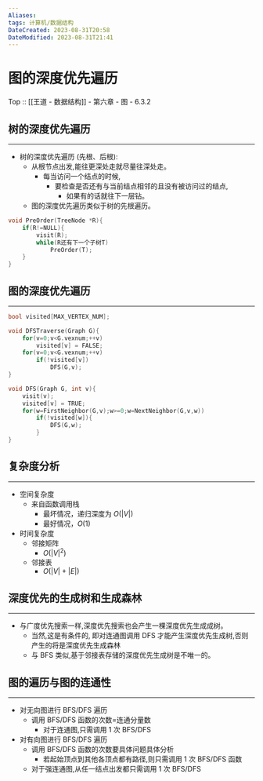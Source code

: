 ```yaml
---
Aliases: 
tags: 计算机/数据结构 
DateCreated: 2023-08-31T20:58
DateModified: 2023-08-31T21:41
---
```

# 图的深度优先遍历

Top :: [[王道 - 数据结构]] - 第六章 - 图 - 6.3.2

## 树的深度优先遍历
---
- 树的深度优先遍历 (先根、后根):
	- 从根节点出发,能往更深处走就尽量往深处走。
		- 每当访问一个结点的时候,
			- 要检查是否还有与当前结点相邻的且没有被访问过的结点,
				- 如果有的话就往下一层钻。
	- 图的深度优先遍历类似于树的先根遍历。

```cpp
void PreOrder(TreeNode *R){
	if(R!=NULL){
		visit(R);	
		while(R还有下一个子树T)
			PreOrder(T);
	}
}
```

## 图的深度优先遍历
---

```cpp
bool visited[MAX_VERTEX_NUM];

void DFSTraverse(Graph G){
	for(v=0;v<G.vexnum;++v)
		visited[v] = FALSE;
	for(v=0;v<G.vexnum;++v)
		if(!visited[v])
			DFS(G,v);
}

void DFS(Graph G, int v){
	visit(v);
	visited[v] = TRUE;
	for(w=FirstNeighbor(G,v);w>=0;w=NextNeighbor(G,v,w))
		if(!visited[w]){
			DFS(G,w);
		}
}
```

## 复杂度分析
---
- 空间复杂度
	- 来自函数调用栈
		- 最坏情况，递归深度为 $O(|V|)$
		- 最好情况，$O(1)$
- 时间复杂度
	- 邻接矩阵
		- $O(|V|^{2})$
	- 邻接表
		- $O(|V|+|E|)$

## 深度优先的生成树和生成森林
---
- 与广度优先搜索一样,深度优先搜索也会产生一棵深度优先生成成树。
	- 当然,这是有条件的, 即对连通图调用 DFS 才能产生深度优先生成树,否则产生的将是深度优先生成森林
	- 与 BFS 类似,基于邻接表存储的深度优先生成树是不唯一的。

## 图的遍历与图的连通性
---
- 对无向图进行 BFS/DFS 遍历
	- 调用 BFS/DFS 函数的次数=连通分量数
		- 对于连通图,只需调用 1 次 BFS/DFS
- 对有向图进行 BFS/DFS 遍历
	- 调用 BFS/DFS 函数的次数要具体问题具体分析
		- 若起始顶点到其他各顶点都有路径,则只需调用 1 次 BFS/DFS 函数
	- 对于强连通图,从任一结点出发都只需调用 1 次 BFS/DFS
